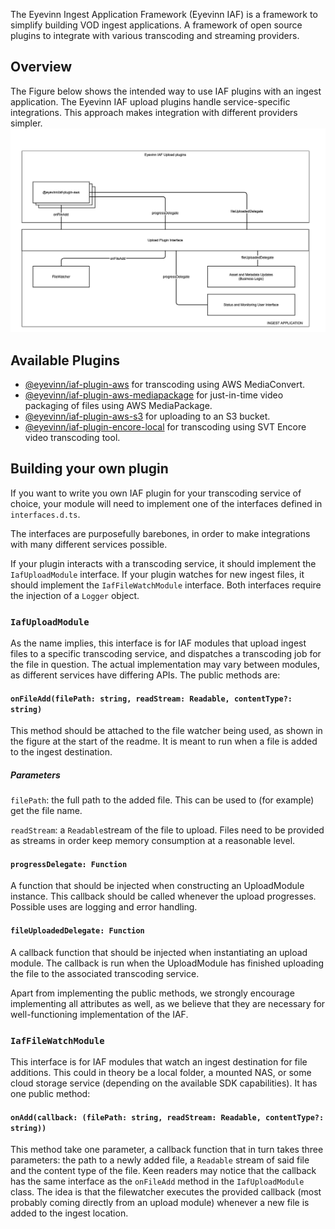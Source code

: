 The Eyevinn Ingest Application Framework (Eyevinn IAF) is a framework to simplify building VOD ingest applications. A framework of open source plugins to integrate with various transcoding and streaming providers. 

## Overview
The Figure below shows the intended way to use IAF plugins with an ingest application. The Eyevinn IAF upload plugins handle service-specific integrations. This approach makes integration with different providers simpler.
![Diagram of Eyevinn Ingest Application Framework](eyevinn-iaf.png)

## Available Plugins

- [@eyevinn/iaf-plugin-aws](https://www.npmjs.com/package/@eyevinn/iaf-plugin-aws) for transcoding using AWS MediaConvert.
- [@eyevinn/iaf-plugin-aws-mediapackage](https://www.npmjs.com/package/@eyevinn/iaf-plugin-aws-mediapackage) for just-in-time video packaging of files using AWS MediaPackage.
- [@eyevinn/iaf-plugin-aws-s3](https://www.npmjs.com/package/@eyevinn/iaf-plugin-aws-s3) for uploading to an S3 bucket.
- [@eyevinn/iaf-plugin-encore-local](https://www.npmjs.com/package/@eyevinn/iaf-plugin-encore-local) for transcoding using SVT Encore video transcoding tool.

## Building your own plugin

If you want to write you own IAF plugin for your transcoding service of choice, your module will need to implement one of the interfaces defined in `interfaces.d.ts`.

The interfaces are purposefully barebones, in order to make integrations with many different services possible.

If your plugin interacts with a transcoding service, it should implement the `IafUploadModule` interface. If your plugin watches for new ingest files, it should implement the `IafFileWatchModule` interface. Both interfaces require the injection of a `Logger` object.

### `IafUploadModule`

As the name implies, this interface is for IAF modules that upload ingest files to a specific transcoding service, and dispatches a transcoding job for the file in question. The actual implementation may vary between modules, as different services have differing APIs.
The public methods are:

#### `onFileAdd(filePath: string, readStream: Readable, contentType?: string)`

This method should be attached to the file watcher being used, as shown in the figure at the start of the readme.
It is meant to run when a file is added to the ingest destination.

##### Parameters

`filePath`: the full path to the added file. This can be used to (for example) get the file name.

`readStream`: a `Readable`stream of the file to upload. Files need to be provided as streams in order keep memory consumption at a reasonable level.

#### `progressDelegate: Function`

A function that should be injected when constructing an UploadModule instance. This callback should be called whenever the upload progresses. Possible uses are logging and error handling.

#### `fileUploadedDelegate: Function`

A callback function that should be injected when instantiating an upload module. The callback is run when the UploadModule has finished uploading the file to the associated transcoding service.

Apart from implementing the public methods, we strongly encourage implementing all attributes as well, as we believe that they are necessary for well-functioning implementation of the IAF.

### `IafFileWatchModule`

This interface is for IAF modules that watch an ingest destination for file additions. This could in theory be a local folder, a mounted NAS, or some cloud storage service (depending on the available SDK capabilities).
It has one public method: 

#### `onAdd(callback: (filePath: string, readStream: Readable, contentType?: string))`

This method take one parameter, a callback function that in turn takes three parameters: the path to a newly added file, a `Readable` stream of said file and the content type of the file.
Keen readers may notice that the callback has the same interface as the `onFileAdd` method in the `IafUploadModule` class. The idea is that the filewatcher executes the provided callback (most probably coming directly from an upload module) whenever a new file is added to the ingest location.
